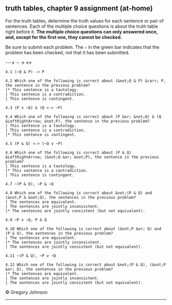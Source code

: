 ## truth tables, chapter 9 assignment (at-home)
 

For the truth tables, determine the truth values for each sentence or pair of sentences. Each of the multiple choice questions is about the truth table right before it. **The multiple choice questions can only answered once, and, except for the first one, they cannot be checked.** 

Be sure to submit each problem. The `✓` in the green bar indicates that the problem has been checked, not that it has been submitted.

---&or; &not; &rarr; &LeftRightArrow;

~~~{.TruthTable .Simple system="magnusSL" options="nocounterexample" points="10" late-credit="8"}
4.1 (~Q & P) -> P
~~~

~~~{.QualitativeProblem .MultipleChoice options="check" points="7" late-credit="5"}
4.2 Which one of the following is correct about (&not;Q & P) &rarr; P, the sentence in the previous problem?
|* This sentence is a tautology.
| This sentence is a contradiction.
| This sentence is contingent.
~~~



~~~{.TruthTable .Simple system="magnusSL" options="nocounterexample" points="10" late-credit="8"}
4.3 (P v ~Q) & (Q <-> ~P)
~~~

~~~{.QualitativeProblem .MultipleChoice options="exam" points="7" late-credit="5"}
4.4 Which one of the following is correct about (P &or; &not;Q) & (Q &LeftRightArrow; &not;P), the sentence in the previous problem?
| This sentence is a tautology.
| This sentence is a contradiction.
|* This sentence is contingent.
~~~



~~~{.TruthTable .Simple system="magnusSL" options="nocounterexample" points="10" late-credit="8"}
4.5 (P & Q) <-> (~Q v ~P)
~~~

~~~{.QualitativeProblem .MultipleChoice options="exam" points="7" late-credit="5"}
4.6 Which one of the following is correct about (P & Q) &LeftRightArrow; (&not;Q &or; &not;P), the sentence in the previous problem?
| This sentence is a tautology.
|* This sentence is a contradiction.
| This sentence is contingent.
~~~



~~~{.TruthTable .Simple system="magnusSL" options="nocounterexample" points="10" late-credit="8"}
4.7 ~(P & Q), ~P & ~Q
~~~

~~~{.QualitativeProblem .MultipleChoice options="exam" points="7" late-credit="5"}
4.8 Which one of the following is correct about &not;(P & Q) and (&not;P & &not;Q), the sentences in the previous problem?
| The sentences are equivalent.
| The sentences are jointly inconsistent.
|* The sentences are jointly consistent (but not equivalent).
~~~



~~~{.TruthTable .Simple system="magnusSL" options="nocounterexample" points="10" late-credit="8"}
4.9 ~P v ~Q, P & Q
~~~

~~~{.QualitativeProblem .MultipleChoice options="exam" points="7" late-credit="5"}
4.10 Which one of the following is correct about (&not;P &or; Q) and (P & Q), the sentences in the previous problem?
| The sentences are equivalent.
|* The sentences are jointly inconsistent.
| The sentences are jointly consistent (but not equivalent).
~~~



~~~{.TruthTable .Simple system="magnusSL" options="nocounterexample" points="10" late-credit="8"}
4.11 ~(P & Q), ~P v ~Q
~~~

~~~{.QualitativeProblem .MultipleChoice options="exam" points="7" late-credit="5"}
4.12 Which one of the following is correct about &not;(P & Q), (&not;P &or; Q), the sentences in the previous problem?
|* The sentences are equivalent.
| The sentences are jointly inconsistent.
| The sentences are jointly consistent (but not equivalent).
~~~


<p>&copy; <script>document.write(new Date().getFullYear())</script> Gregory Johnson</p>

---